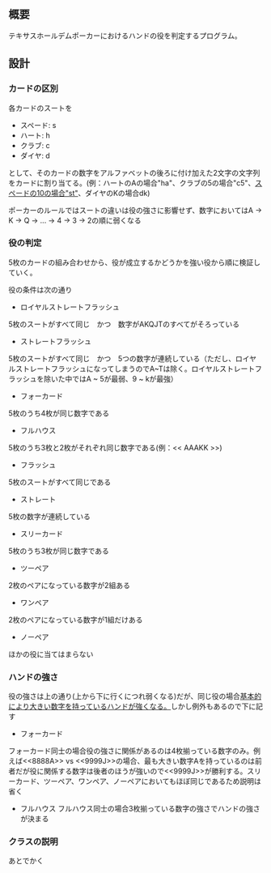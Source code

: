 ## 概要
テキサスホールデムポーカーにおけるハンドの役を判定するプログラム。

## 設計
### カードの区別
各カードのスートを

- スペード: s
- ハート: h
- クラブ: c
- ダイヤ: d

として、そのカードの数字をアルファベットの後ろに付け加えた2文字の文字列をカードに割り当てる。(例：ハートのAの場合"ha"、クラブの5の場合"c5"、<u>スペードの10の場合"st"</u>、ダイヤのKの場合dk)

ポーカーのルールではスートの違いは役の強さに影響せず、数字においてはA -> K -> Q -> ... -> 4 -> 3 -> 2の順に弱くなる

### 役の判定
5枚のカードの組み合わせから、役が成立するかどうかを強い役から順に検証していく。

役の条件は次の通り

- ロイヤルストレートフラッシュ

5枚のスートがすべて同じ　かつ　数字がAKQJTのすべてがそろっている

- ストレートフラッシュ

5枚のスートがすべて同じ　かつ　5つの数字が連続している（ただし、ロイヤルストレートフラッシュになってしまうのでA~Tは除く。ロイヤルストレートフラッシュを除いた中ではA ~ 5が最弱、9 ~ kが最強）

- フォーカード

5枚のうち4枚が同じ数字である

- フルハウス

5枚のうち3枚と2枚がそれぞれ同じ数字である(例：<< AAAKK >>)

- フラッシュ

5枚のスートがすべて同じである

- ストレート

5枚の数字が連続している

- スリーカード

5枚のうち3枚が同じ数字である

- ツーペア

2枚のペアになっている数字が2組ある

- ワンペア

2枚のペアになっている数字が1組だけある

- ノーペア

ほかの役に当てはまらない

### ハンドの強さ
役の強さは上の通り(上から下に行くにつれ弱くなる)だが、同じ役の場合<u>基本的により大きい数字を持っているハンドが強くなる。</u>しかし例外もあるので下に記す

- フォーカード

フォーカード同士の場合役の強さに関係があるのは4枚揃っている数字のみ。例えば<<8888A>> vs <<9999J>>の場合、最も大きい数字Aを持っているのは前者だが役に関係する数字は後者のほうが強いので<<9999J>>が勝利する。スリーカード、ツーペア、ワンペア、ノーペアにおいてもほぼ同じであるため説明は省く

- フルハウス
フルハウス同士の場合3枚揃っている数字の強さでハンドの強さが決まる

### クラスの説明
あとでかく
